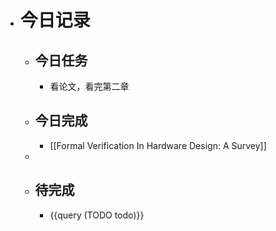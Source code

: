 - # 今日记录
	- ## 今日任务
		- 看论文，看完第二章
	- ##  今日完成
		- [[Formal Verification In Hardware Design: A Survey]]
	-
	- ## 待完成
		- {{query (TODO todo)}}